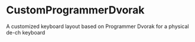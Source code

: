 # CustomProgrammerDvorak
A customized keyboard layout based on Programmer Dvorak for a physical de-ch keyboard
